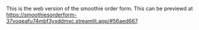 This is the web version of the smoothie order form. This can be previewd at https://smoothiesorderform-37voqeafu74mbf3yxddmxc.streamlit.app/#56aed667.
